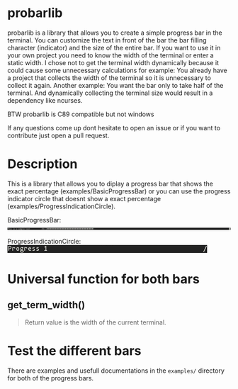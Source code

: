 # probarlib
probarlib is a library that allows you to create a simple progress bar in the terminal.
You can customize the text in front of the bar the bar filling character (indicator) and the size of the entire bar.
If you want to use it in your own project you need to know the width of the terminal or enter a static width.
I chose not to get the terminal width dynamically because it could cause some unnecessary calculations for example:
You already have a project that collects the width of the terminal so it is unnecessary to collect it again.
Another example:
You want the bar only to take half of the terminal.
And dynamically collecting the terminal size would result in a dependency like ncurses.

BTW probarlib is C89 compatible but not windows

If any questions come up dont hesitate to open an issue or if you want to contribute just open a pull request.

# Description
This is a library that allows you to diplay a progress bar that shows the exact percentage (examples/BasicProgressBar)
or you can use the progress indicator circle that doesnt show a exact percentage (examples/ProgressIndicationCircle).

BasicProgressBar:
![BasicProgressBar](images/BasicProgressBar.png)

ProgressIndicationCircle:
![ProgressIndicationCircle](images/ProgressIndicationCircle.png)

# Universal function for both bars

## get_term_width()
> 
> Return value
> is the width of the current terminal.

# Test the different bars

There are examples and usefull documentations in the `examples/` directory for both of the progress bars.
